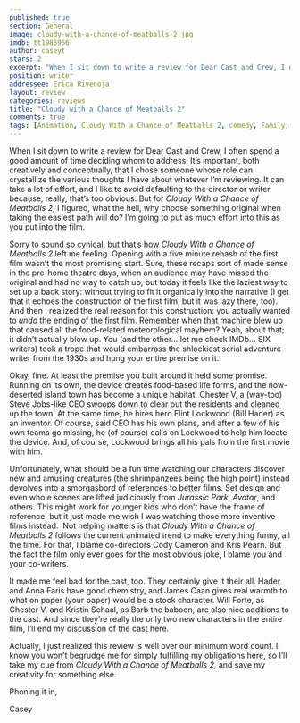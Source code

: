 ```yaml
---
published: true
section: General
image: cloudy-with-a-chance-of-meatballs-2.jpg
imdb: tt1985966
author: caseyt
stars: 2
excerpt: "When I sit down to write a review for Dear Cast and Crew, I often spend a good amount of time deciding whom to address. It’s important, both creatively and conceptually, that I chose someone whose role can crystallize the various thoughts I have about whatever I’m reviewing."
position: writer
addressee: Erica Rivenoja
layout: review
categories: reviews
title: "Cloudy with a Chance of Meatballs 2"
comments: true
tags: [Animation, Cloudy With a Chance of Meatballs 2, comedy, Family, Letters, Sequel, Steven Jobs]
---
```

<p class="Body1">When I sit down to write a review for Dear Cast and Crew, I often spend a good amount of time deciding whom to address. It&rsquo;s important, both creatively and conceptually, that I chose someone whose role can crystallize the various thoughts I have about whatever I&#8217;m reviewing. It can take a lot of effort, and I like to avoid defaulting to the director or writer because, really, that&rsquo;s too obvious. But for <em>Cloudy With a Chance of Meatballs 2</em>, I figured, what the hell, why choose something original when taking the easiest path will do? I&rsquo;m going to put as much effort into this as you put into the film.</p>
<p class="Body1">Sorry to sound so cynical, but that&#8217;s how <em>Cloudy With a Chance of Meatballs 2</em> left me feeling. Opening with a five minute rehash of the first film wasn&#8217;t the most promising start. Sure, these recaps sort of made sense in the pre-home theatre days, when an audience may have missed the original and had no way to catch up, but today it feels like the laziest way to set up a back story: without trying to fit it organically into the narrative (I get that it echoes the construction of the first film, but it was lazy there, too). And then I realized the real reason for this construction: you actually wanted to <em>undo</em> the ending of the first film. Remember when that machine blew up that caused all the food-related meteorological mayhem? Yeah, about that; it didn&#8217;t actually blow up. You (and the other&hellip; let me check IMDb&hellip; SIX writers) took a trope that would embarrass the shlockiest serial adventure writer from the 1930s and hung your entire premise on it.</p>
<p class="Body1">Okay, fine. At least the premise you built around it held some promise. Running on its own, the device creates food-based life forms, and the now-deserted island town has become a unique habitat. Chester V, a (way-too) Steve Jobs-like CEO swoops down to clear out the residents and cleaned up the town. At the same time, he hires hero Flint Lockwood (Bill Hader) as an inventor. Of course, said CEO has his own plans, and after a few of his own teams go missing, he (of course) calls on Lockwood to help him locate the device. And, of course, Lockwood brings all his pals from the first movie with him.</p>
<p class="Body1">Unfortunately, what should be a fun time watching our characters discover new and amusing creatures (the shrimpanzees being the high point) instead devolves into a <span class="hw">smorgasbord</span> of references to better films. Set design and even whole scenes are lifted judiciously from <em>Jurassic Park</em>, <em>Avatar</em>, and others. This might work for younger kids who don&#8217;t have the frame of reference, but it just made me wish I was watching those more inventive films instead.&nbsp; Not helping matters is that <em>Cloudy With a Chance of Meatballs 2</em> follows the current animated trend to make everything funny, all the time. For that, I blame co-directors Cody Cameron and Kris Pearn. But the fact the film only ever goes for the most obvious joke, I blame you and your co-writers.</p>
<p class="Body1">It made me feel bad for the cast, too. They certainly give it their all. Hader and Anna Faris have good chemistry, and James Caan gives real warmth to what on paper (your paper) would be a stock character. Will Forte, as Chester V, and Kristin Schaal, as Barb the baboon, are also nice additions to the cast. And since they&#8217;re really the only two new characters in the entire film, I&#8217;ll end my discussion of the cast here.</p>
<p class="Body1">Actually, I just realized this review is well over our minimum word count. I know you won&#8217;t begrudge me for simply fulfilling my obligations here, so I&#8217;ll take my cue from <em>Cloudy With a Chance of Meatballs 2,</em> and save my creativity for something else.</p>
<p class="Body1">Phoning it in,</p>
<p class="Body1">Casey</p>
